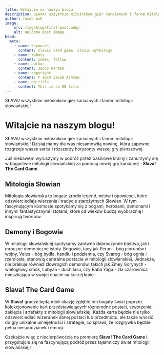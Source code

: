 ```yaml
---
title: Witajcie na naszym blogu!
description: SŁAVA! wszystkim miłośnikom gier karcianych i fanom mitologii słowiańskiej!
author: Jacob Ash
image:
    src: /img/blog/first-post.webp
    alt: Welcome post image.
head:
  meta:
    - name: keywords
      content: slavic card game, slavic mythology
    - name: robots
      content: index, follow
    - name: author
      content: Jacob Ashtem
    - name: copyright
      content: © 2024 Jacob Ashtem
    - name: og:title
      content: This is an OG title
---
```

SŁAVA! wszystkim miłośnikom gier karcianych i fanom mitologii słowiańskiej!
<!--more-->
# Witajcie na naszym blogu!

SŁAVA! wszystkim miłośnikom gier karcianych i fanom mitologii słowiańskiej! Dzisiaj mamy dla was niesamowitą nowinę, która zapewne rozgrzeje wasze serca i rozszerzy horyzonty waszej gry planszowej.

Już niebawem wyruszymy w podróż przez baśniowe krainy i zanurzymy się w bogactwie mitologii słowiańskiej za pomocą nowej gry karcianej - **Slava! The Card Game**.

## Mitologia Słowian

Mitologia słowiańska to bogate źródło legend, mitów i opowieści, które odzwierciedlają wierzenia i tradycje starożytnych Słowian. W tym fascynującym kosmosie spotykamy się z bogami, herosami, demonami i innymi fantastycznymi istotami, które od wieków budzą wyobraźnię i inspirują twórców.

## Demony i Bogowie

W mitologii słowiańskiej spotykamy zarówno dobroczynne bóstwa, jak i mroczne demoniczne istoty. Bogowie, tacy jak Perun - bóg piorunów i wojny, Veles - bóg bydła, handlu i podziemia, czy Svarog - bóg ognia i rzemiosła, stanowią centralne postacie w mitologii słowiańskiej. Jednakże, nie brakuje również złowrogich demonów, takich jak Zmey Gorynych - wielogłowy smok, Lubyan - duch lasu, czy Baba Yaga - zła czarownica mieszkająca w swojej chacie na kurzej łapie.

## Slava! The Card Game

W **Slava!** gracze będą mieli okazję zgłębić ten bogaty świat poprzez kolekcjonowanie kart przedstawiających różnorodne postaci, stworzenia, zaklęcia i artefakty z mitologii słowiańskiej. Każda karta będzie nie tylko odzwierciedlać wizerunek danej postaci lub przedmiotu, ale także wnosić do gry unikalne umiejętności i strategie, co sprawi, że rozgrywka będzie pełna niespodzianek i emocji.

Czekajcie więc z niecierpliwością na premierę **Slava! The Card Game** i przygotujcie się na fascynującą podróż przez tajemniczy świat mitologii słowiańskiej!


